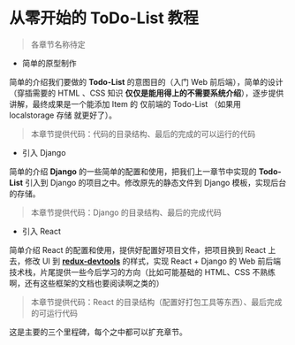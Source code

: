 # 从零开始的 ToDo-List 教程

> 各章节名称待定

* 简单的原型制作

简单的介绍我们要做的 **Todo-List** 的意图目的（入门 Web 前后端），简单的设计（穿插需要的 HTML 、CSS 知识 **仅仅是能用得上的不需要系统介绍**），逐步提供讲解，最终成果是一个能添加 Item 的 仅前端的 Todo-List （如果用 localstorage 存储 就更好了）。

> 本章节提供代码：代码的目录结构、最后的完成的可以运行的代码

* 引入 Django 

简单的介绍 **Django** 的一些简单的配置和使用，把我们上一章节中实现的 **Todo-List**  引入到 Django 的项目之中。修改原先的静态文件到 Django 模板，实现后台的存储。

> 本章节提供代码：Django 的目录结构、最后的完成代码

* 引入 React 

简单介绍 React 的配置和使用，提供好配置好项目文件，把项目换到 React 上去，修改 UI 到 [**redux-devtools**](https://github.com/gaearon/redux-devtools) 的样式，实现 React + Django 的 Web 前后端技术栈，片尾提供一些今后学习的方向（比如可能基础的 HTML、CSS 不熟练啊，还有这些框架的文档也要阅读啊之类的）

> 本章节提供代码：React 的目录结构（配置好打包工具等东西）、最后完成的可运行代码

这是主要的三个里程碑，每个之中都可以扩充章节。